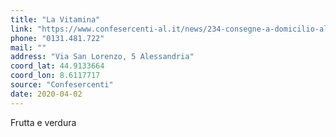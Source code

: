```yaml
---
title: "La Vitamina"
link: "https://www.confesercenti-al.it/news/234-consegne-a-domicilio-alessandria-lista-aggiornata-al-26-marzo.html"
phone: "0131.481.722"
mail: ""
address: "Via San Lorenzo, 5 Alessandria"
coord_lat: 44.9133664
coord_lon: 8.6117717
source: "Confesercenti"
date: 2020-04-02
---
```


Frutta e verdura
